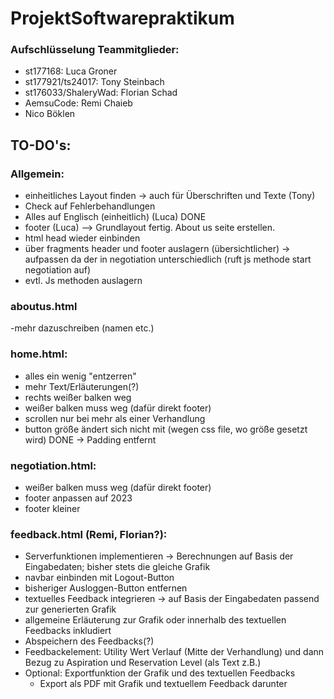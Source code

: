 # ProjektSoftwarepraktikum

### Aufschlüsselung Teammitglieder:
- st177168: Luca Groner
- st177921/ts24017: Tony Steinbach
- st176033/ShaleryWad: Florian Schad
- AemsuCode: Remi Chaieb
- Nico Böklen

## TO-DO's:

### Allgemein:
- einheitliches Layout finden -> auch für Überschriften und Texte (Tony)
- Check auf Fehlerbehandlungen
- Alles auf Englisch (einheitlich) (Luca) DONE
- footer (Luca) --> Grundlayout fertig. About us seite erstellen. 
- html head wieder einbinden
- über fragments header und footer auslagern (übersichtlicher) -> aufpassen da der in negotiation unterschiedlich (ruft js methode start negotiation auf)
- evtl. Js methoden auslagern

### aboutus.html
-mehr dazuschreiben (namen etc.)

### home.html:
- alles ein wenig "entzerren"
- mehr Text/Erläuterungen(?)
- rechts weißer balken weg
- weißer balken muss weg (dafür direkt footer)
- scrollen nur bei mehr als einer Verhandlung
- button größe ändert sich nicht mit (wegen css file, wo größe gesetzt wird) DONE -> Padding entfernt
 
### negotiation.html:
- weißer balken muss weg (dafür direkt footer)
- footer anpassen auf 2023
- footer kleiner

### feedback.html (Remi, Florian?):
- Serverfunktionen implementieren -> Berechnungen auf Basis der Eingabedaten; bisher stets die gleiche Grafik
- navbar einbinden mit Logout-Button
- bisheriger Ausloggen-Button entfernen
- textuelles Feedback integrieren -> auf Basis der Eingabedaten passend zur generierten Grafik
- allgemeine Erläuterung zur Grafik oder innerhalb des textuellen Feedbacks inkludiert
- Abspeichern des Feedbacks(?)
- Feedbackelement: Utility Wert Verlauf (Mitte der Verhandlung) und dann Bezug zu Aspiration und Reservation Level (als Text z.B.)
- Optional: Exportfunktion der Grafik und des textuellen Feedbacks
    + Export als PDF mit Grafik und textuellem Feedback darunter
